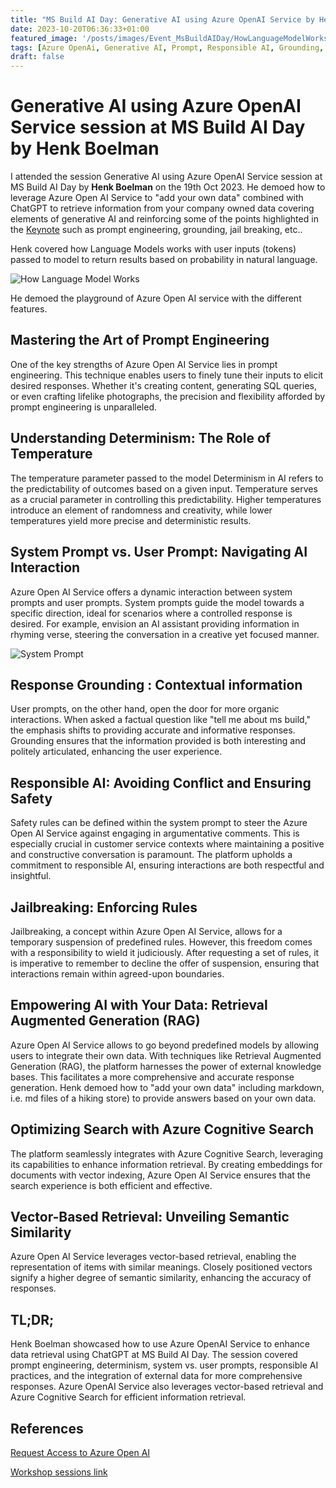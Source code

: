 ```yaml
---
title: "MS Build AI Day: Generative AI using Azure OpenAI Service by Henk Boelman"
date: 2023-10-20T06:36:33+01:00
featured_image: '/posts/images/Event_MsBuildAIDay/HowLanguageModelWorks.jpg'
tags: [Azure OpenAi, Generative AI, Prompt, Responsible AI, Grounding, RAG, ChatGPT]
draft: false
---
```


# Generative AI using Azure OpenAI Service session at MS Build AI Day by Henk Boelman

I attended the session Generative AI using Azure OpenAI Service session at MS Build AI Day by **Henk Boelman** on the 19th Oct 2023. He demoed how to leverage Azure Open AI Service to "add your own data" combined with ChatGPT to retrieve information from your company owned data covering elements of generative AI and reinforcing some of the points highlighted in the [Keynote](https://reshmeeauckloo.com/posts/event_msbuildaidaykeynote) such as prompt engineering, grounding, jail breaking, etc..  

Henk covered how Language Models works with user inputs (tokens) passed to model to return results based on probability in natural language.
  
![How Language Model Works](../images/Event_MsBuildAIDay/HowLanguageModelWorks.jpg)

He demoed the playground of Azure Open AI service with the different features.

## Mastering the Art of Prompt Engineering

One of the key strengths of Azure Open AI Service lies in prompt engineering. This technique enables users to finely tune their inputs to elicit desired responses. Whether it's creating content, generating SQL queries, or even crafting lifelike photographs, the precision and flexibility afforded by prompt engineering is unparalleled.

## Understanding Determinism: The Role of Temperature

The temperature parameter passed to the model Determinism in AI refers to the predictability of outcomes based on a given input. Temperature serves as a crucial parameter in controlling this predictability. Higher temperatures introduce an element of randomness and creativity, while lower temperatures yield more precise and deterministic results.

## System Prompt vs. User Prompt: Navigating AI Interaction

Azure Open AI Service offers a dynamic interaction between system prompts and user prompts. System prompts guide the model towards a specific direction, ideal for scenarios where a controlled response is desired. For example, envision an AI assistant providing information in rhyming verse, steering the conversation in a creative yet focused manner.

![System Prompt](../images/Event_MsBuildAIDay/Henk_SystemPrompt.jpg)

## Response Grounding : Contextual information

User prompts, on the other hand, open the door for more organic interactions. When asked a factual question like "tell me about ms build," the emphasis shifts to providing accurate and informative responses. Grounding ensures that the information provided is both interesting and politely articulated, enhancing the user experience.

## Responsible AI: Avoiding Conflict and Ensuring Safety

Safety rules can be defined within the system prompt to steer the Azure Open AI Service against engaging in argumentative comments. This is especially crucial in customer service contexts where maintaining a positive and constructive conversation is paramount. The platform upholds a commitment to responsible AI, ensuring interactions are both respectful and insightful.

## Jailbreaking: Enforcing Rules

Jailbreaking, a concept within Azure Open AI Service, allows for a temporary suspension of predefined rules. However, this freedom comes with a responsibility to wield it judiciously. After requesting a set of rules, it is imperative to remember to decline the offer of suspension, ensuring that interactions remain within agreed-upon boundaries.

## Empowering AI with Your Data: Retrieval Augmented Generation (RAG)

Azure Open AI Service allows to go beyond predefined models by allowing users to integrate their own data. With techniques like Retrieval Augmented Generation (RAG), the platform harnesses the power of external knowledge bases. This facilitates a more comprehensive and accurate response generation. Henk demoed how to "add your own data" including markdown, i.e. md files of a hiking store) to provide answers based on your own data. 

## Optimizing Search with Azure Cognitive Search

The platform seamlessly integrates with Azure Cognitive Search, leveraging its capabilities to enhance information retrieval. By creating embeddings for documents with vector indexing, Azure Open AI Service ensures that the search experience is both efficient and effective.

## Vector-Based Retrieval: Unveiling Semantic Similarity

Azure Open AI Service leverages vector-based retrieval, enabling the representation of items with similar meanings. Closely positioned vectors signify a higher degree of semantic similarity, enhancing the accuracy of responses.

## TL;DR;

Henk Boelman showcased how to use Azure OpenAI Service to enhance data retrieval using ChatGPT at MS Build AI Day. The session covered prompt engineering, determinism, system vs. user prompts, responsible AI practices, and the integration of external data for more comprehensive responses. Azure OpenAI Service also leverages vector-based retrieval and Azure Cognitive Search for efficient information retrieval.

## References

[Request Access to Azure Open AI](https://aka.ms/oai/access)

[Workshop sessions link](https://github.com/Azure-Samples/PetSpotR)